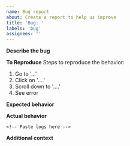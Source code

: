 ```yaml
---
name: Bug report
about: Create a report to help us improve
title: 'Bug: '
labels: 'bug'
assignees: ''
---
```


**Describe the bug**

<!-- A clear and concise description of what the bug is. -->

**To Reproduce**
Steps to reproduce the behavior:

1. Go to '...'
2. Click on '....'
3. Scroll down to '....'
4. See error

**Expected behavior**

<!-- A clear and concise description of what you expected to happen. -->

**Actual behavior**

<!-- Describe what actually happened. -->

<!-- If applicable, add logs to help explain your problem: -->

```console
<!-- Paste logs here -->
```

**Additional context**

<!-- Add any other context about the problem here. -->
